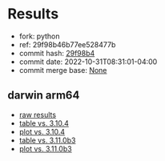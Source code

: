 # Results

- fork: python
- ref: 29f98b46b77ee528477b
- commit hash: [29f98b4](https://github.com/python/cpython/commit/29f98b4)
- commit date: 2022-10-31T08:31:01-04:00
- commit merge base: [None](https://github.com/python/cpython/commit/None)

## darwin arm64

- [raw results](bm-20221031-darwin-arm64-python-29f98b46b77ee528477b-3.12.0a1+-29f98b4.json)
- [table vs. 3.10.4](bm-20221031-darwin-arm64-python-29f98b46b77ee528477b-3.12.0a1+-29f98b4-vs-3.10.4.md)
- [plot vs. 3.10.4](bm-20221031-darwin-arm64-python-29f98b46b77ee528477b-3.12.0a1+-29f98b4-vs-3.10.4.png)
- [table vs. 3.11.0b3](bm-20221031-darwin-arm64-python-29f98b46b77ee528477b-3.12.0a1+-29f98b4-vs-3.11.0b3.md)
- [plot vs. 3.11.0b3](bm-20221031-darwin-arm64-python-29f98b46b77ee528477b-3.12.0a1+-29f98b4-vs-3.11.0b3.png)

